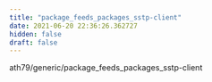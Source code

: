 ```yaml
---
title: "package_feeds_packages_sstp-client"
date: 2021-06-20 22:36:26.362727
hidden: false
draft: false
---
```


ath79/generic/package_feeds_packages_sstp-client

